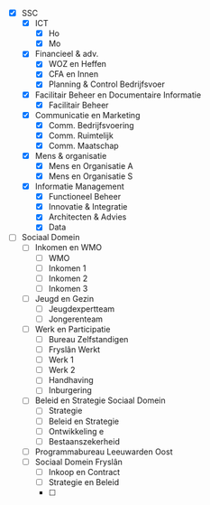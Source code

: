 - [x] SSC
	- [x] ICT
		- [x] Ho
		- [x] Mo
	- [x] Financieel & adv.
		- [x] WOZ en Heffen
		- [x] CFA en Innen
		- [x] Planning & Control Bedrijfsvoer
	- [x] Facilitair Beheer en Documentaire Informatie
		- [x] Facilitair Beheer
	- [x] Communicatie en Marketing
		- [x] Comm. Bedrijfsvoering
		- [x] Comm. Ruimtelijk
		- [x] Comm. Maatschap
	- [x] Mens & organisatie
		- [x] Mens en Organisatie A
		- [x] Mens en Organisatie S
	- [x] Informatie Management
		- [x] Functioneel Beheer
		- [x] Innovatie & Integratie
		- [x] Architecten & Advies
		- [x] Data
- [ ] Sociaal Domein
	- [ ] Inkomen en WMO
		- [ ] WMO
		- [ ] Inkomen 1
		- [ ] Inkomen 2
		- [ ] Inkomen 3
	- [ ] Jeugd en Gezin
		- [ ] Jeugdexpertteam
		- [ ] Jongerenteam
	- [ ] Werk en Participatie
		- [ ] Bureau Zelfstandigen
		- [ ] Fryslân Werkt
		- [ ] Werk 1
		- [ ] Werk 2
		- [ ] Handhaving
		- [ ] Inburgering
	- [ ] Beleid en Strategie Sociaal Domein
		- [ ] Strategie
		- [ ] Beleid en Strategie
		- [ ] Ontwikkeling e
		- [ ] Bestaanszekerheid
	- [ ] Programmabureau Leeuwarden Oost
	- [ ] Sociaal Domein Fryslân
		- [ ] Inkoop en Contract
		- [ ] Strategie en Beleid
		- [ ] 